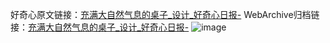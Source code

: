 好奇心原文链接：[充满大自然气息的桌子_设计_好奇心日报-](https://www.qdaily.com/articles/3672.html)
WebArchive归档链接：[充满大自然气息的桌子_设计_好奇心日报-](http://web.archive.org/web/20190623152711/https://www.qdaily.com/articles/3672.html)
![image](http://ww3.sinaimg.cn/large/007d5XDply1g3vd0pgeljj30u02q1k0q)